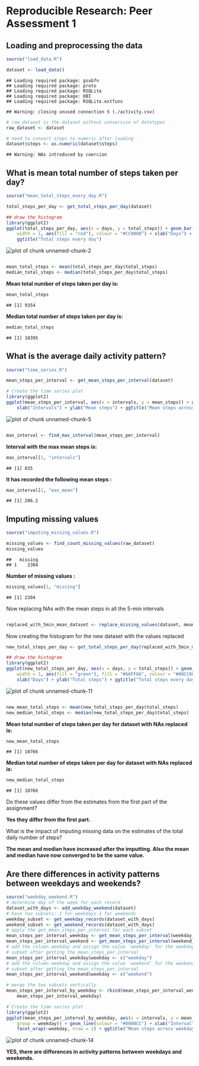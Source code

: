 # Reproducible Research: Peer Assessment 1


## Loading and preprocessing the data

```r
source("load_data.R")

dataset <- load_data()
```

```
## Loading required package: gsubfn
## Loading required package: proto
## Loading required package: RSQLite
## Loading required package: DBI
## Loading required package: RSQLite.extfuns
```

```
## Warning: closing unused connection 5 (./activity.csv)
```

```r
# raw_dataset is the dataset without conversion of datatypes
raw_dataset <- dataset

# need to convert steps to numeric after loading
dataset$steps <- as.numeric(dataset$steps)
```

```
## Warning: NAs introduced by coercion
```


## What is mean total number of steps taken per day?

```r
source("mean_total_steps_every_day.R")

total_steps_per_day <- get_total_steps_per_day(dataset)

## draw the histogram
library(ggplot2)
ggplot(total_steps_per_day, aes(x = days, y = total_steps)) + geom_bar(stat = "identity", 
    width = 1, aes(fill = "red"), colour = "#CC0000") + xlab("Days") + ylab("Total steps") + 
    ggtitle("Total steps every day")
```

![plot of chunk unnamed-chunk-2](figure/unnamed-chunk-2.png) 

```r

mean_total_steps <- mean(total_steps_per_day$total_steps)
median_total_steps <- median(total_steps_per_day$total_steps)
```

**Mean total number of steps taken per day is:** 

```r
mean_total_steps
```

```
## [1] 9354
```

**Median total number of steps taken per day is:** 

```r
median_total_steps
```

```
## [1] 10395
```


## What is the average daily activity pattern?

```r
source("time_series.R")

mean_steps_per_interval <- get_mean_steps_per_interval(dataset)

# Create the time series plot
library(ggplot2)
ggplot(mean_steps_per_interval, aes(x = intervals, y = mean_steps)) + geom_line(colour = "#0000CC") + 
    xlab("Intervals") + ylab("Mean steps") + ggtitle("Mean steps across all days for all 5-min intervals")
```

![plot of chunk unnamed-chunk-5](figure/unnamed-chunk-5.png) 

```r

max_interval <- find_max_interval(mean_steps_per_interval)
```

**Interval with the max mean steps is:** 

```r
max_interval[1, "intervals"]
```

```
## [1] 835
```


**It has recorded the following mean steps :** 

```r
max_interval[1, "max_mean"]
```

```
## [1] 206.2
```


## Imputing missing values

```r
source("imputing_missing_values.R")

missing_values <- find_count_missing_values(raw_dataset)
missing_values
```

```
##   missing
## 1    2304
```

**Number of missing values :** 

```r
missing_values[1, "missing"]
```

```
## [1] 2304
```


Now replacing NAs with the mean steps in all the 5-min intervals

```r

replaced_with_5min_mean_dataset <- replace_missing_values(dataset, mean_steps_per_interval)
```


Now creating the histogram for the new dataset with the values replaced

```r
new_total_steps_per_day <- get_total_steps_per_day(replaced_with_5min_mean_dataset)

## draw the histogram
library(ggplot2)
ggplot(new_total_steps_per_day, aes(x = days, y = total_steps)) + geom_bar(stat = "identity", 
    width = 1, aes(fill = "green"), fill = "#66FF66", colour = "#00CC00") + 
    xlab("Days") + ylab("Total steps") + ggtitle("Total steps every day for dataset with NAs replaced")
```

![plot of chunk unnamed-chunk-11](figure/unnamed-chunk-11.png) 

```r

new_mean_total_steps <- mean(new_total_steps_per_day$total_steps)
new_median_total_steps <- median(new_total_steps_per_day$total_steps)
```

**Mean total number of steps taken per day for dataset with NAs replaced is:** 

```r
new_mean_total_steps
```

```
## [1] 10766
```

**Median total number of steps taken per day for dataset with NAs replaced is:** 

```r
new_median_total_steps
```

```
## [1] 10766
```


Do these values differ from the estimates from the first part of the assignment? 

**Yes they differ from the first part.**

What is the impact of imputing missing data on the estimates of the total daily number of steps?

**The mean and median have increased after the imputting. Also the mean and median have now converged to be the same value.**

## Are there differences in activity patterns between weekdays and weekends?

```r
source("weekday_weekend.R")
# determine day of the week for each record
dataset_with_days <- add_weekday_weekend(dataset)
# have two subsets: 1 for weekdays 1 for weekends
weekday_subset <- get_weekday_records(dataset_with_days)
weekend_subset <- get_weekend_records(dataset_with_days)
# apply the get_mean_steps_per_interval for each subset
mean_steps_per_interval_weekday <- get_mean_steps_per_interval(weekday_subset)
mean_steps_per_interval_weekend <- get_mean_steps_per_interval(weekend_subset)
# add the column weekday and assign the value 'weekday' for the weekday
# subset after getting the mean_steps_per_interval
mean_steps_per_interval_weekday$weekday <- c("weekday")
# add the column weekday and assign the value 'weekend' for the weekend
# subset after getting the mean_steps_per_interval
mean_steps_per_interval_weekend$weekday <- c("weekend")

# merge the two subsets vertically
mean_steps_per_interval_by_weekday <- rbind(mean_steps_per_interval_weekend, 
    mean_steps_per_interval_weekday)

# Create the time series plot
library(ggplot2)
ggplot(mean_steps_per_interval_by_weekday, aes(x = intervals, y = mean_steps, 
    group = weekday)) + geom_line(colour = "#0000CC") + xlab("Interval") + ylab("Number of steps") + 
    facet_wrap(~weekday, nrow = 2) + ggtitle("Mean steps across weekdays / weekends for all 5-min intervals")
```

![plot of chunk unnamed-chunk-14](figure/unnamed-chunk-14.png) 


**YES, there are differences in activity patterns between weekdays and weekends.**
